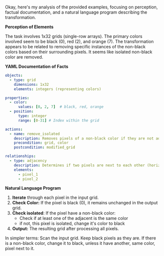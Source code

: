 Okay, here's my analysis of the provided examples, focusing on perception, factual documentation, and a natural language program describing the transformation.

**Perception of Elements**

The task involves 1x32 grids (single-row arrays). The primary colors involved seem to be black (0), red (2), and orange (7). The transformation appears to be related to removing specific instances of the non-black colors based on their surrounding pixels. It seems like isolated non-black color are removed.

**YAML Documentation of Facts**


```yaml
objects:
  - type: grid
    dimensions: 1x32
    elements: integers (representing colors)

properties:
  - color:
      values: [0, 2, 7]  # black, red, orange
  - position:
      type: integer
      range: [0-31] # Index within the grid

actions:
  - name: remove_isolated
    description: Removes pixels of a non-black color if they are not adjacent to a pixel of the same color.
    precondition: grid, color
    postcondition: modified_grid

relationships:
  - type: adjacency
    description: Determines if two pixels are next to each other (horizontally).
    elements:
      - pixel_1
      - pixel_2
```


**Natural Language Program**

1.  **Iterate** through each pixel in the input grid.
2.  **Check Color:** If the pixel is black (0), it remains unchanged in the output grid.
3. **Check isolated**: If the pixel have a non-black color:
    * Check if at least one of the adjacent is the same color
    * if not, this pixel is isolated, change it's color to black
4.  **Output:** The resulting grid after processing all pixels.

In simpler terms: Scan the input grid. Keep black pixels as they are. If there is a non-black color, change it to black, unless it have another, same color, pixel next to it.
